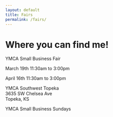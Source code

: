 ```yaml
---
layout: default
title: Fairs
permalink: /fairs/
---
```


# Where you can find me!

YMCA Small Business Fair 

March 19th 11:30am to 3:00pm 

April 16th 11:30am to 3:00pm  

<a ref= "https://www.google.com/maps/place/3635+SW+Chelsea+Dr,+Topeka,+KS+66614/@39.0007495,-95.7510472,17z/data=!3m1!4b1!4m6!3m5!1s0x87bee2b84e259585:0x72b837e67551527!8m2!3d39.0007454!4d-95.7488585!16s%2Fg%2F11bw3y3fkw/" target="_blank" rel="noopener" title="">YMCA Southwest Topeka</a>   
3635 SW Chelsea Ave  
Topeka, KS

<a ref= "https://www.ymcatopeka.org/ymca-programs/family-and-community/small-business-sundays/" target="_blank" rel="noopener" title="">YMCA Small Business Sundays</a>



